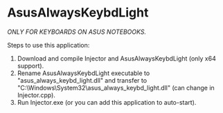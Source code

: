 # AsusAlwaysKeybdLight

*ONLY FOR KEYBOARDS ON ASUS NOTEBOOKS.*

Steps to use this application:
1) Download and compile Injector and AsusAlwaysKeybdLight (only x64 support).
2) Rename AsusAlwaysKeybdLight executable to "asus_always_keybd_light.dll" and transfer to "C:\Windows\System32\asus_always_keybd_light.dll" (can change in Injector.cpp).
3) Run Injector.exe (or you can add this application to auto-start).
